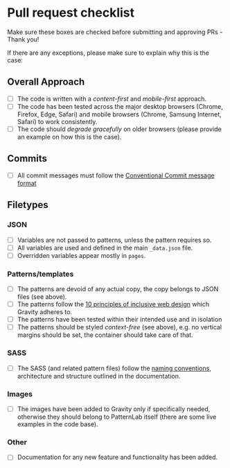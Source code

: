 # Pull request checklist

Make sure these boxes are checked before submitting and approving PRs - Thank you!

If there are any exceptions, please make sure to explain why this is the case:

## Overall Approach

- [ ] The code is written with a _content-first_ and _mobile-first_ approach.
- [ ] The code has been tested across the major desktop browsers (Chrome, Firefox, Edge, Safari) and mobile browsers (Chrome, Samsung Internet, Safari) to work consistently.
- [ ] The code should _degrade gracefully_ on older browsers (please provide an example on how this is the case).

## Commits

- [ ] All commit messages must follow the [Conventional Commit message format](https://www.conventionalcommits.org/en/v1.0.0-beta.4/)

## Filetypes

### JSON

- [ ] Variables are not passed to patterns, unless the pattern requires so.
- [ ] All variables are used and defined in the main `_data.json` file.
- [ ] Overridden variables appear mostly in `pages`.

### Patterns/templates

- [ ] The patterns are devoid of any actual copy, the copy belongs to JSON files (see above).
- [ ] The patterns follow the [10 principles of inclusive web design](https://www.designprinciplesftw.com/collections/the-ten-principles-of-inclusive-web-design) which Gravity adheres to.
- [ ] The patterns have been tested within their intended use and in isolation 
- [ ] The patterns should be styled _context-free_ (see above), e.g. no vertical margins should be set, the container should take care of that.

### SASS

- [ ] The SASS (and related pattern files) follow the [naming conventions](./naming-conventions.md), architecture and structure outlined in the documentation.

### Images

- [ ] The images have been added to Gravity only if specifically needed, otherwise they should belong to PatternLab itself (there are some live examples in the code base).

### Other

- [ ] Documentation for any new feature and functionality has been added.
